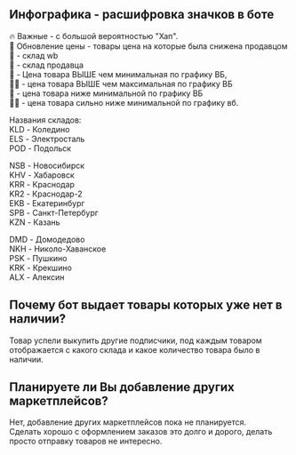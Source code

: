 ## Инфографика - расшифровка значков в боте

🔥 Важные - с большой вероятностью "Хап".  
🔄 Обновление цены - товары цена на которые была снижена продавцом  
🚚 - склад wb  
🐷 - склад продавца  
🔺 - Цена товара ВЫШЕ чем минимальная по графику ВБ,   
🔺🔺 - цена товара ВЫШЕ чем максимальная по графику ВБ  
🔻 - цена товара ниже минимальной по графику ВБ   
🔻🔻 - цена товара сильно ниже минимальной по графику вб.  

Названия складов:  
KLD - Коледино  
ELS - Электросталь  
POD - Подольск  

NSB - Новосибирск  
KHV - Хабаровск  
KRR - Краснодар  
KR2 - Краснодар-2  
EKB - Екатеринбург  
SPB - Санкт-Петербург  
KZN - Казань  

DMD - Домодедово  
NKH - Николо-Хаванское  
PSK - Пушкино  
KRK - Крекшино  
ALX - Алексин  

## Почему бот выдает товары которых уже нет в наличии?
Товар успели выкупить другие подписчики, под каждым товаром отображается с какого склада и какое количество товара было в наличии.

## Планируете ли Вы добавление других маркетплейсов?
Нет, добавление других маркетплейсов пока не планируется.  
Сделать хорошо с оформлением заказов это долго и дорого, делать просто отправку товаров не интересно.
